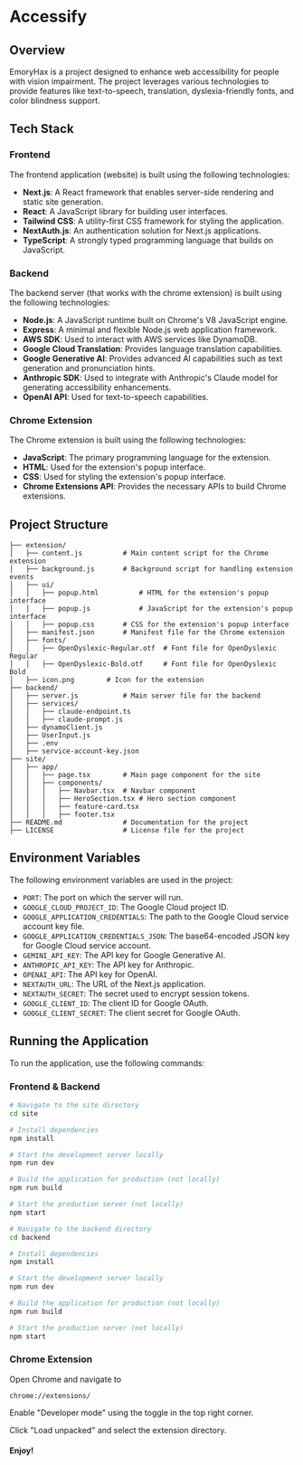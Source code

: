 # Accessify

## Overview

EmoryHax is a project designed to enhance web accessibility for people with vision impairment. The project leverages various technologies to provide features like text-to-speech, translation, dyslexia-friendly fonts, and color blindness support.

## Tech Stack

### Frontend

The frontend application (website) is built using the following technologies:

- **Next.js**: A React framework that enables server-side rendering and static site generation.
- **React**: A JavaScript library for building user interfaces.
- **Tailwind CSS**: A utility-first CSS framework for styling the application.
- **NextAuth.js**: An authentication solution for Next.js applications.
- **TypeScript**: A strongly typed programming language that builds on JavaScript.

### Backend

The backend server (that works with the chrome extension) is built using the following technologies:

- **Node.js**: A JavaScript runtime built on Chrome's V8 JavaScript engine.
- **Express**: A minimal and flexible Node.js web application framework.
- **AWS SDK**: Used to interact with AWS services like DynamoDB.
- **Google Cloud Translation**: Provides language translation capabilities.
- **Google Generative AI**: Provides advanced AI capabilities such as text generation and pronunciation hints.
- **Anthropic SDK**: Used to integrate with Anthropic's Claude model for generating accessibility enhancements.
- **OpenAI API**: Used for text-to-speech capabilities.

### Chrome Extension

The Chrome extension is built using the following technologies:

- **JavaScript**: The primary programming language for the extension.
- **HTML**: Used for the extension's popup interface.
- **CSS**: Used for styling the extension's popup interface.
- **Chrome Extensions API**: Provides the necessary APIs to build Chrome extensions.

## Project Structure


```emoryhax/
├── extension/
│   ├── content.js          # Main content script for the Chrome extension
│   ├── background.js       # Background script for handling extension events
│   ├── ui/
│   │   ├── popup.html          # HTML for the extension's popup interface
│   │   ├── popup.js            # JavaScript for the extension's popup interface
│   │   ├── popup.css       # CSS for the extension's popup interface
│   ├── manifest.json       # Manifest file for the Chrome extension
│   ├── fonts/
│   │   ├── OpenDyslexic-Regular.otf  # Font file for OpenDyslexic Regular
│   │   ├── OpenDyslexic-Bold.otf     # Font file for OpenDyslexic Bold
│   ├── icon.png        # Icon for the extension
├── backend/
│   ├── server.js           # Main server file for the backend
│   ├── services/
│   │   ├── claude-endpoint.ts
│   │   ├── claude-prompt.js 
│   ├── dynamoClient.js
│   ├── UserInput.js
│   ├── .env
│   ├── service-account-key.json
├── site/
│   ├── app/
│   │   ├── page.tsx        # Main page component for the site
│   │   ├── components/
│   │   │   ├── Navbar.tsx  # Navbar component
│   │   │   ├── HeroSection.tsx # Hero section component
│   │   │   ├── feature-card.tsx
│   │   │   ├── footer.tsx
├── README.md               # Documentation for the project
├── LICENSE                 # License file for the project
```


## Environment Variables

The following environment variables are used in the project:

- `PORT`: The port on which the server will run.
- `GOOGLE_CLOUD_PROJECT_ID`: The Google Cloud project ID.
- `GOOGLE_APPLICATION_CREDENTIALS`: The path to the Google Cloud service account key file.
- `GOOGLE_APPLICATION_CREDENTIALS_JSON`: The base64-encoded JSON key for Google Cloud service account.
- `GEMINI_API_KEY`: The API key for Google Generative AI.
- `ANTHROPIC_API_KEY`: The API key for Anthropic.
- `OPENAI_API`: The API key for OpenAI.
- `NEXTAUTH_URL`: The URL of the Next.js application.
- `NEXTAUTH_SECRET`: The secret used to encrypt session tokens.
- `GOOGLE_CLIENT_ID`: The client ID for Google OAuth.
- `GOOGLE_CLIENT_SECRET`: The client secret for Google OAuth.

## Running the Application

To run the application, use the following commands:

### Frontend & Backend

```bash
# Navigate to the site directory
cd site

# Install dependencies
npm install

# Start the development server locally
npm run dev

# Build the application for production (not locally)
npm run build

# Start the production server (not locally)
npm start

# Navigate to the backend directory
cd backend

# Install dependencies
npm install

# Start the development server locally
npm run dev

# Build the application for production (not locally)
npm run build

# Start the production server (not locally)
npm start
```

### Chrome Extension

Open Chrome and navigate to 
```
chrome://extensions/
```
Enable "Developer mode" using the toggle in the top right corner.

Click "Load unpacked" and select the extension directory.

#### Enjoy!